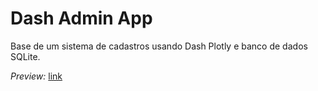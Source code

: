 # Dash Admin App

Base de um sistema de cadastros usando Dash Plotly e banco de dados SQLite.


*Preview:* [link](https://drive.google.com/file/d/1I7dSYaeBDpvWsjUymxd2DOkJ3RLRfcIK/view?usp=sharing)
